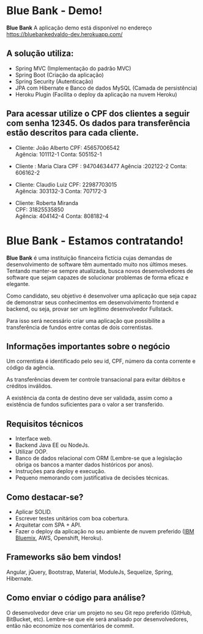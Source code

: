 # Blue Bank - Demo!

**Blue Bank** A aplicação demo está disponível no endereço https://bluebankedvaldo-dev.herokuapp.com/

## A solução utiliza:

- Spring MVC (Implementação do padrão MVC)
- Spring Boot (Criação da aplicação)
- Spring Security (Autenticação)
- JPA com Hibernate e Banco de dados MySQL (Camada de persistência)
- Heroku Plugin (Facilita o deploy da aplicação na nuvem Heroku)

## Para acessar utilize o CPF dos clientes a seguir com senha 12345. Os dados para transferência estão descritos para cada cliente.

- Cliente: João Alberto
  CPF: 45657006542	
  Agência: 101112-1	
  Conta: 505152-1

- Cliente : Maria Clara	
  CPF : 94704634477	
  Agência :202122-2	
  Conta: 606162-2

- Cliente: Claudio Luiz	
  CPF: 22987703015	
  Agência: 303132-3	
  Conta: 707172-3

- Cliente: Roberta Miranda	
  CPF: 31825535850	
  Agência: 404142-4	
  Conta: 808182-4



# Blue Bank - Estamos contratando!


**Blue Bank** é uma instituição financeira fictícia cujas demandas de desenvolvimento de software têm aumentado muito nos últimos meses. Tentando manter-se sempre atualizada, busca novos desenvolvedores de software que sejam capazes de solucionar problemas de forma eficaz e elegante.

Como candidato, seu objetivo é desenvolver uma aplicação que seja capaz de demonstrar seus conhecimentos em desenvolvimento frontend e backend, ou seja, provar ser um legítimo desenvolvedor Fullstack.

Para isso será necessário criar uma aplicação que possibilite a transferência de fundos entre contas de dois correntistas.

## Informações importantes sobre o negócio
Um correntista é identificado pelo seu id, CPF, número da conta corrente e código da agência.

As transferências devem ter controle transacional para evitar débitos e créditos inválidos.

A existência da conta de destino deve ser validada, assim como a existência de fundos suficientes para o valor a ser transferido.

## Requisitos técnicos
- Interface web.
- Backend Java EE ou NodeJs.
- Utilizar OOP.
- Banco de dados relacional com ORM (Lembre-se que a legislação obriga os bancos a manter dados históricos por anos).
- Instruções para deploy e execução.
- Pequeno memorando com justificativa de decisões técnicas.

## Como destacar-se?
- Aplicar SOLID.
- Escrever testes unitários com boa cobertura.
- Arquitetar com SPA + API.
- Fazer o deploy da aplicação no seu ambiente de nuvem preferido ([IBM Bluemix](https://console.ng.bluemix.net/), AWS, Openshift, Heroku).


## Frameworks são bem vindos!
Angular, jQuery, Bootstrap, Material, ModuleJs, Sequelize, Spring, Hibernate.

## Como enviar o código para análise?
O desenvolvedor deve criar um projeto no seu Git repo preferido (GitHub, BitBucket, etc). Lembre-se que ele será analisado por desenvolvedores, então não economize nos comentários de commit.

